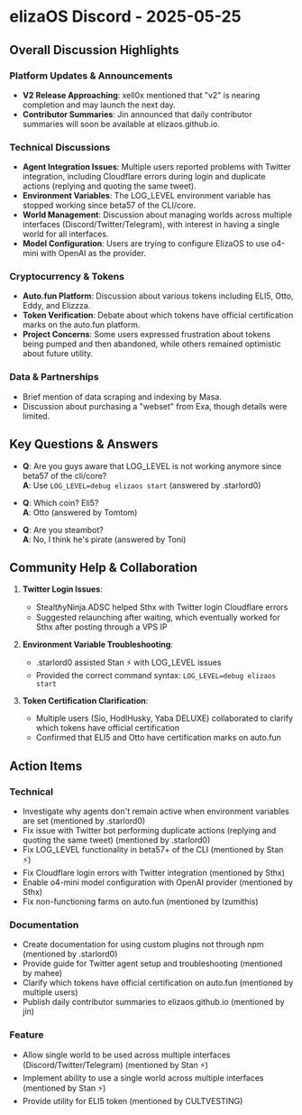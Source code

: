 # elizaOS Discord - 2025-05-25

## Overall Discussion Highlights

### Platform Updates & Announcements
- **V2 Release Approaching**: xell0x mentioned that "v2" is nearing completion and may launch the next day.
- **Contributor Summaries**: Jin announced that daily contributor summaries will soon be available at elizaos.github.io.

### Technical Discussions
- **Agent Integration Issues**: Multiple users reported problems with Twitter integration, including Cloudflare errors during login and duplicate actions (replying and quoting the same tweet).
- **Environment Variables**: The LOG_LEVEL environment variable has stopped working since beta57 of the CLI/core.
- **World Management**: Discussion about managing worlds across multiple interfaces (Discord/Twitter/Telegram), with interest in having a single world for all interfaces.
- **Model Configuration**: Users are trying to configure ElizaOS to use o4-mini with OpenAI as the provider.

### Cryptocurrency & Tokens
- **Auto.fun Platform**: Discussion about various tokens including ELI5, Otto, Eddy, and Elizzza.
- **Token Verification**: Debate about which tokens have official certification marks on the auto.fun platform.
- **Project Concerns**: Some users expressed frustration about tokens being pumped and then abandoned, while others remained optimistic about future utility.

### Data & Partnerships
- Brief mention of data scraping and indexing by Masa.
- Discussion about purchasing a "webset" from Exa, though details were limited.

## Key Questions & Answers

- **Q**: Are you guys aware that LOG_LEVEL is not working anymore since beta57 of the cli/core?  
  **A**: Use `LOG_LEVEL=debug elizaos start` (answered by .starlord0)

- **Q**: Which coin? Eli5?  
  **A**: Otto (answered by Tomtom)

- **Q**: Are you steambot?  
  **A**: No, I think he's pirate (answered by Toni)

## Community Help & Collaboration

1. **Twitter Login Issues**:
   - StealtℏyNinja.ADSC helped Sthx with Twitter login Cloudflare errors
   - Suggested relaunching after waiting, which eventually worked for Sthx after posting through a VPS IP

2. **Environment Variable Troubleshooting**:
   - .starlord0 assisted Stan ⚡ with LOG_LEVEL issues
   - Provided the correct command syntax: `LOG_LEVEL=debug elizaos start`

3. **Token Certification Clarification**:
   - Multiple users (Sio, HodlHusky, Yaba DELUXE) collaborated to clarify which tokens have official certification
   - Confirmed that ELI5 and Otto have certification marks on auto.fun

## Action Items

### Technical
- Investigate why agents don't remain active when environment variables are set (mentioned by .starlord0)
- Fix issue with Twitter bot performing duplicate actions (replying and quoting the same tweet) (mentioned by .starlord0)
- Fix LOG_LEVEL functionality in beta57+ of the CLI (mentioned by Stan ⚡)
- Fix Cloudflare login errors with Twitter integration (mentioned by Sthx)
- Enable o4-mini model configuration with OpenAI provider (mentioned by Sthx)
- Fix non-functioning farms on auto.fun (mentioned by Izumithis)

### Documentation
- Create documentation for using custom plugins not through npm (mentioned by .starlord0)
- Provide guide for Twitter agent setup and troubleshooting (mentioned by mahee)
- Clarify which tokens have official certification on auto.fun (mentioned by multiple users)
- Publish daily contributor summaries to elizaos.github.io (mentioned by jin)

### Feature
- Allow single world to be used across multiple interfaces (Discord/Twitter/Telegram) (mentioned by Stan ⚡)
- Implement ability to use a single world across multiple interfaces (mentioned by Stan ⚡)
- Provide utility for ELI5 token (mentioned by CULTVESTING)